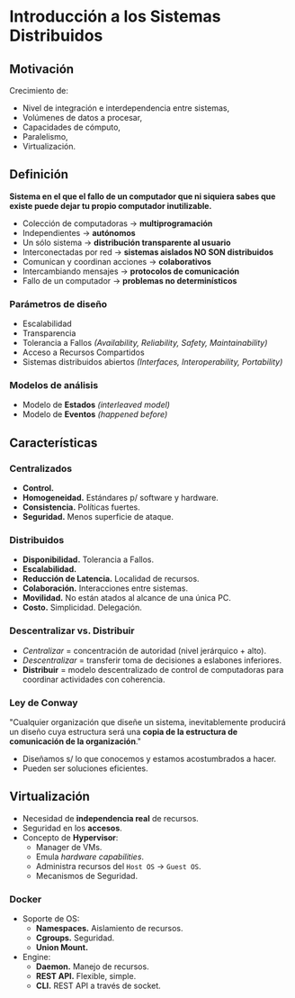 # Introducción a los Sistemas Distribuidos

## Motivación

Crecimiento de:

-   Nivel de integración e interdependencia entre sistemas,
-   Volúmenes de datos a procesar,
-   Capacidades de cómputo,
-   Paralelismo,
-   Virtualización.

## Definición

**Sistema en el que el fallo de un computador que ni siquiera sabes que existe puede dejar tu propio computador inutilizable.**

-   Colección de computadoras -> **multiprogramación**
-   Independientes -> **autónomos**
-   Un sólo sistema -> **distribución transparente al usuario**
-   Interconectadas por red -> **sistemas aislados NO SON distribuidos**
-   Comunican y coordinan acciones -> **colaborativos**
-   Intercambiando mensajes -> **protocolos de comunicación**
-   Fallo de un computador -> **problemas no determinísticos**

### Parámetros de diseño

-   Escalabilidad
-   Transparencia
-   Tolerancia a Fallos _(Availability, Reliability, Safety, Maintainability)_
-   Acceso a Recursos Compartidos
-   Sistemas distribuidos abiertos _(Interfaces, Interoperability, Portability)_

### Modelos de análisis

-   Modelo de **Estados** _(interleaved model)_
-   Modelo de **Eventos** _(happened before)_

## Características

### Centralizados

-   **Control.**
-   **Homogeneidad.** Estándares p/ software y hardware.
-   **Consistencia.** Políticas fuertes.
-   **Seguridad.** Menos superficie de ataque.

### Distribuidos

-   **Disponibilidad.** Tolerancia a Fallos.
-   **Escalabilidad.**
-   **Reducción de Latencia.** Localidad de recursos.
-   **Colaboración.** Interacciones entre sistemas.
-   **Movilidad.** No están atados al alcance de una única PC.
-   **Costo.** Simplicidad. Delegación.

### Descentralizar vs. Distribuir

-   _Centralizar_ = concentración de autoridad (nivel jerárquico + alto).
-   _Descentralizar_ = transferir toma de decisiones a eslabones inferiores.
-   **Distribuir** = modelo descentralizado de control de computadoras para coordinar actividades con coherencia.

### Ley de Conway

"Cualquier organización que diseñe un sistema, inevitablemente producirá un diseño cuya estructura será una **copia de la estructura de comunicación de la organización**."

-   Diseñamos s/ lo que conocemos y estamos acostumbrados a hacer.
-   Pueden ser soluciones eficientes.

## Virtualización

-   Necesidad de **independencia real** de recursos.
-   Seguridad en los **accesos**.
-   Concepto de **Hypervisor**:
    -   Manager de VMs.
    -   Emula _hardware capabilities_.
    -   Administra recursos del `Host OS` -> `Guest OS`.
    -   Mecanismos de Seguridad.

### Docker

-   Soporte de OS:
    -   **Namespaces.** Aislamiento de recursos.
    -   **Cgroups.** Seguridad.
    -   **Union Mount.**
-   Engine:
    -   **Daemon.** Manejo de recursos.
    -   **REST API.** Flexible, simple.
    -   **CLI.** REST API a través de socket.
